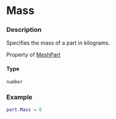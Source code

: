# Mass

### Description

Specifies the mass of a part in kilograms.

Property of [MeshPart](/classes/MeshPart/)

#### Type

`number`

### Example

```lua
part.Mass = 0
```
